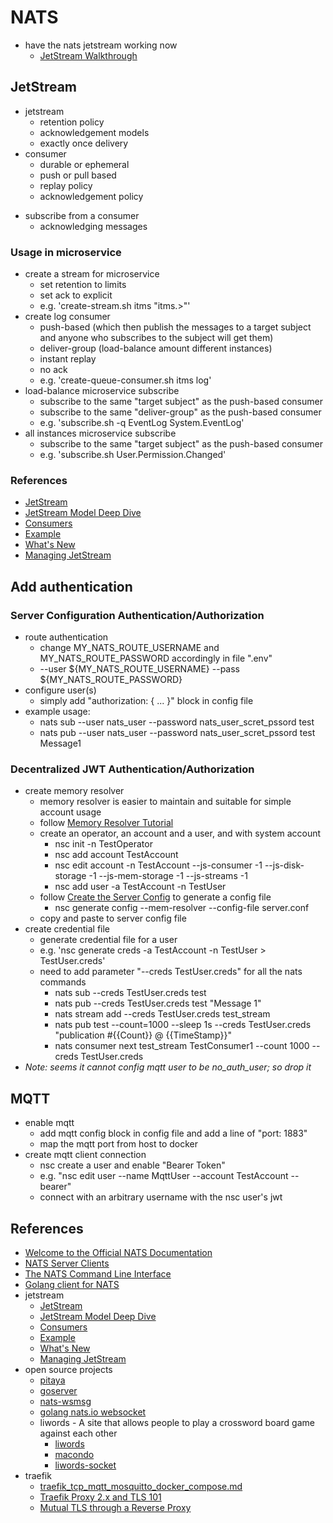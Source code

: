 # NATS

* have the nats jetstream working now
    + [JetStream Walkthrough](https://docs.nats.io/nats-concepts/jetstream/js_walkthrough)

## JetStream

* jetstream
    + retention policy
    + acknowledgement models
    + exactly once delivery
* consumer
    + durable or ephemeral
    + push or pull based
    + replay policy
    + acknowledgement policy
+ subscribe from a consumer
    + acknowledging messages

### Usage in microservice

* create a stream for microservice
    + set retention to limits
    + set ack to explicit
    + e.g. 'create-stream.sh itms "itms.>"'
* create log consumer
    + push-based (which then publish the messages to a target subject and anyone who subscribes to the subject will get them)
    + deliver-group (load-balance amount different instances)
    + instant replay
    + no ack
    + e.g. 'create-queue-consumer.sh itms log'
* load-balance microservice subscribe
    + subscribe to the same "target subject" as the push-based consumer
    + subscribe to the same "deliver-group" as the push-based consumer
    + e.g. 'subscribe.sh -q EventLog System.EventLog'
* all instances microservice subscribe
    + subscribe to the same "target subject" as the push-based consumer
    + e.g. 'subscribe.sh User.Permission.Changed'

### References

* [JetStream](https://docs.nats.io/using-nats/developer/develop_jetstream)
* [JetStream Model Deep Dive](https://docs.nats.io/using-nats/developer/develop_jetstream/model_deep_dive)
* [Consumers](https://docs.nats.io/running-a-nats-service/nats_admin/jetstream_admin/consumers)
* [Example](https://docs.nats.io/nats-concepts/jetstream/consumers/example_configuration)
* [What's New](https://docs.nats.io/release-notes/whats_new#jetstream)
* [Managing JetStream](https://docs.nats.io/running-a-nats-service/nats_admin/jetstream_admin)

## Add authentication

### Server Configuration Authentication/Authorization

* route authentication
    + change MY_NATS_ROUTE_USERNAME and MY_NATS_ROUTE_PASSWORD accordingly in file ".env"
    + --user ${MY_NATS_ROUTE_USERNAME} --pass ${MY_NATS_ROUTE_PASSWORD}
* configure user(s)
    + simply add "authorization: { ... }" block in config file
* example usage:
    + nats sub --user nats_user --password nats_user_scret_pssord test
    + nats pub --user nats_user --password nats_user_scret_pssord test Message1

### Decentralized JWT Authentication/Authorization

* create memory resolver
    + memory resolver is easier to maintain and suitable for simple account usage
    + follow [Memory Resolver Tutorial](https://docs.nats.io/running-a-nats-service/configuration/securing_nats/auth_intro/jwt/mem_resolver)
    + create an operator, an account and a user, and with system account
        - nsc init -n TestOperator
        - nsc add account TestAccount
        - nsc edit account -n TestAccount --js-consumer -1 --js-disk-storage -1 --js-mem-storage -1 --js-streams -1
        - nsc add user -a TestAccount -n TestUser
    + follow [Create the Server Config](https://docs.nats.io/running-a-nats-service/configuration/securing_nats/auth_intro/jwt/mem_resolver#create-the-server-config) to generate a config file
        - nsc generate config --mem-resolver --config-file server.conf
    + copy and paste to server config file
* create credential file
    + generate credential file for a user
    + e.g. 'nsc generate creds -a TestAccount -n TestUser > TestUser.creds'
    + need to add parameter "--creds TestUser.creds" for all the nats commands
        - nats sub --creds TestUser.creds test
        - nats pub --creds TestUser.creds test "Message 1"
        - nats stream add --creds TestUser.creds test_stream
        - nats pub test --count=1000 --sleep 1s --creds TestUser.creds "publication #{{Count}} @ {{TimeStamp}}"
        - nats consumer next test_stream TestConsumer1 --count 1000 --creds TestUser.creds
* _Note: seems it cannot config mqtt user to be no_auth_user; so drop it_

## MQTT

* enable mqtt
    + add mqtt config block in config file and add a line of "port: 1883"
    + map the mqtt port from host to docker
* create mqtt client connection
    + nsc create a user and enable "Bearer Token"
    + e.g. "nsc edit user --name MqttUser --account TestAccount --bearer"
    + connect with an arbitrary username with the nsc user's jwt

## References

* [Welcome to the Official NATS Documentation](https://docs.nats.io/)
* [NATS Server Clients](https://docs.nats.io/running-a-nats-service/clients)
* [The NATS Command Line Interface](https://github.com/nats-io/natscli)
* [Golang client for NATS](https://github.com/nats-io/nats.go)
* jetstream
    + [JetStream](https://docs.nats.io/using-nats/developer/develop_jetstream)
    + [JetStream Model Deep Dive](https://docs.nats.io/using-nats/developer/develop_jetstream/model_deep_dive)
    + [Consumers](https://docs.nats.io/running-a-nats-service/nats_admin/jetstream_admin/consumers)
    + [Example](https://docs.nats.io/nats-concepts/jetstream/consumers/example_configuration)
    + [What's New](https://docs.nats.io/release-notes/whats_new#jetstream)
    + [Managing JetStream](https://docs.nats.io/running-a-nats-service/nats_admin/jetstream_admin)
* open source projects
    + [pitaya](https://github.com/topfreegames/pitaya)
    + [goserver](https://github.com/0990/goserver)
    + [nats-wsmsg](https://github.com/octu0/nats-wsmsg)
    + [golang nats.io websocket](https://github.com/blinkinglight/go-nats.io-websocket)
    + liwords - A site that allows people to play a crossword board game against each other
        - [liwords](https://github.com/domino14/liwords)
        - [macondo](https://github.com/domino14/macondo)
        - [liwords-socket](https://github.com/domino14/liwords-socket)
* traefik
    + [traefik_tcp_mqtt_mosquitto_docker_compose.md](https://gist.github.com/gimiki/628e2ca10f026975f00f34e4d1f4ff23)
    + [Traefik Proxy 2.x and TLS 101](https://traefik.io/blog/traefik-2-tls-101-23b4fbee81f1/)
    + [Mutual TLS through a Reverse Proxy](https://zhimin-wen.medium.com/mutual-tls-through-a-reverse-proxy-da60430fefd)

